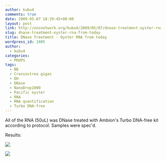 ```yaml
---
author: kubu4
comments: true
date: 2009-05-07 18:29:45+00:00
layout: post
link: http://onsnetwork.org/kubu4/2009/05/07/dnase-treatment-oyster-rna-from-today/
slug: dnase-treatment-oyster-rna-from-today
title: DNase Treatment - Oyster RNA from today
wordpress_id: 1085
author:
  - kubu4
categories:
  - PROPS
tags:
  - BB
  - Crassostrea gigas
  - DH
  - DNase
  - NanoDrop1000
  - Pacific oyster
  - RNA
  - RNA quantification
  - Turbo DNA-free
---
```


All of the RNA (50uL) was DNase treated with Ambion's Turbo DNA-free kit according to protocol. Samples were spec'd.

Results:

![](http://eagle.fish.washington.edu/Arabidopsis/RNA%20Spec%20Readings/20090507%20RNA%20SJW-01.jpg)

![](http://eagle.fish.washington.edu/Arabidopsis/RNA%20Spec%20Readings/20090507%20RNA%20SJW-02.jpg)
